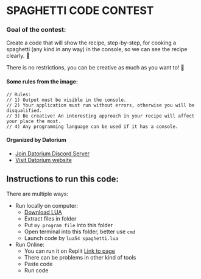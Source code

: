 # SPAGHETTI CODE CONTEST

### Goal of the contest:

Create a code that will show the recipe, step-by-step, for cooking a spaghetti (any kind in any way) in the console, so we can see the recipe clearly. 📜

There is no restrictions, you can be creative as much as you want to! 🍝

#### Some rules from the image:

```
// Rules:
// 1) Output must be visible in the console.
// 2) Your application must run without errors, otherwise you will be disqualified.
// 3) Be creative! An interesting approach in your recipe will affect your place the most.
// 4) Any programming language can be used if it has a console.
```
#### Organized by Datorium
+ <a href="https://join.datorium.eu/discord">Join Datorium Discord Server</a>
+ <a href="https://datorium.eu/">Visit Datorium website</a>

## Instructions to run this code:

There are multiple ways:

-   Run locally on computer:
    -   <a href="https://sourceforge.net/projects/luabinaries/files/5.4.2/Tools%20Executables/lua-5.4.2_Win64_bin.zip/download">Download LUA</a>
    -   Extract files in folder
    -   Put `my program file` into this folder
    -   Open terminal into this folder, better use `cmd`
    -   Launch code by `lua54 spaghetti.lua`
-   Run Online:
    -   You can run it on Replit <a href="https://replit.com/languages/lua">Link to page</a>
    -   There can be problems in other kind of tools
    -   Paste code
    -   Run code
